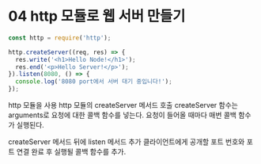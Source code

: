 # 04 http 모듈로 웹 서버 만들기

```js
const http = require('http');

http.createServer((req, res) => {
  res.write('<h1>Hello Node!</h1>');
  res.end('<p>Hello Server!</p>');
}).listen(8080, () => {
  console.log('8080 port에서 서버 대기 중입니다!');
});
```

http 모듈을 사용
http 모듈의 createServer 메서드 호출
createServer 함수는 arguments로 요청에 대한 콜백 함수를 넣는다.
요청이 들어올 때마다 매번 콜백 함수가 실행된다.

createServer 메서드 뒤에 listen 메서드 추가
클라이언트에게 공개할 포트 번호와 포트 연결 완료 후 실행될 콜백 함수를 추가.
